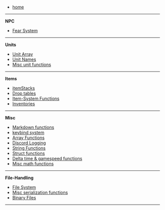 -    [home](README)

---

**NPC**

-    [Fear System](Fear-System)

---

**Units**

-    [Unit Array](Unit-Array)
-    [Unit Names](Unit-Names)
-    [Misc unit functions](Misc-unit-functions)

---

**Items**

-    [itemStacks](itemStacks)
-    [Drop tables](Drop-tables)
-    [Item-System Functions](Item-System-Functions)
-    [Inventories](Inventories)

---

**Misc**

-    [Markdown functions](Markdown-functions)
-    [keybind system](keybind-system)
-    [Array Functions](Array-Functions)
-    [Discord Logging](Discord-Logging)
-    [String Functions](String-Functions)
-    [Struct functions](Struct-functions)
-    [Delta time & gamespeed functions](Delta-time-&-gamespeed-functions)
-    [Misc math functions](Misc-math-functions)

---

**File-Handling**

-    [File System](File-System)
-    [Misc serialization functions](Misc-serialization-functions)
-    [Binary Files](Binary-Files)

---

